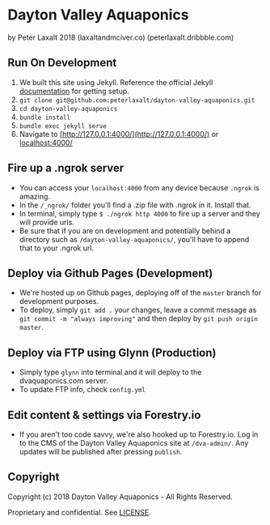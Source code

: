 # Dayton Valley Aquaponics
by Peter Laxalt 2018 (laxaltandmciver.co) (peterlaxalt.dribbble.com)

## Run On Development
1. We built this site using Jekyll.  Reference the official Jekyll [documentation](https://jekyllrb.com/docs/installation/) for getting setup.
2. `git clone git@github.com:peterlaxalt/dayton-valley-aquaponics.git`
3. `cd dayton-valley-aquaponics`
4. `bundle install`
5. `bundle exec jekyll serve`
6. Navigate to [http://127.0.0.1:4000/](http://127.0.0.1:4000/) or [localhost:4000/](localhost:4000/)

## Fire up a .ngrok server
- You can access your ```localhost:4000``` from any device because ```.ngrok``` is amazing.
- In the ```/_ngrok/``` folder you'll find a .zip file with .ngrok in it. Install that.
- In terminal, simply type ```$ ./ngrok http 4000``` to fire up a server and they will provide urls.
- Be sure that if you are on development and potentially behind a directory such as ```/dayton-valley-aquaponics/```, you'll have to append that to your .ngrok url.

## Deploy via Github Pages (Development)
- We're hosted up on Github pages, deploying off of the ```master``` branch for development purposes.
- To deploy, simply ```git add .``` your changes, leave a commit message as ```git commit -m "always improving"``` and then deploy by ```git push origin master```.

## Deploy via FTP using Glynn (Production)
- Simply type ```glynn``` into terminal and it will deploy to the dvaquaponics.com server.
- To update FTP info, check ```config.yml```

## Edit content & settings via Forestry.io
- If you aren't too code savvy, we're also hooked up to Forestry.io. Log in to the CMS of the Dayton Valley Aquaponics site at ```/dva-admin/```. Any updates will be published after pressing ```publish```.



## Copyright

Copyright (c) 2018 Dayton Valley Aquaponics - All Rights Reserved.

Proprietary and confidential. See [LICENSE](/LICENSE).
